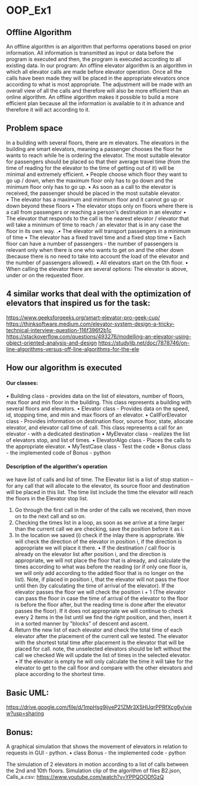 # OOP_Ex1

## Offline Algorithm
An offline algorithm is an algorithm that performs operations based on prior information. All information is transmitted as input or data before the program is executed and then, the program is executed according to all existing data.
In our program: An offline elevator algorithm is an algorithm in which all elevator calls are made before elevator operation. Once all the calls have been made they will be placed in the appropriate elevators once according to what is most appropriate. The adjustment will be made with an overall view of all the calls and therefore will also be more efficient than an online algorithm.
An offline algorithm makes it possible to build a more efficient plan because all the information is available to it in advance and therefore it will act according to it.


## Problem space
In a building with several floors, there are m elevators. The elevators in the building are smart elevators, meaning a passenger chooses the floor he wants to reach while he is ordering the elevator.
The most suitable elevator for passengers should be placed so that their average travel time (from the time of reading for the elevator to the time of getting out of it) will be minimal and extremely efficient.
• People choose which floor they want to go up / down, when the maximum floor                                             only has to go down and the minimum floor only has to go up.
• As soon as a call to the elevator is received, the passenger should be placed in the most suitable elevator.  
• The elevator has a maximum and minimum floor and it cannot go up or down beyond these floors
• The elevator stops only on floors where there is a call from passengers or reaching a person's destination in an elevator
• The elevator that responds to the call is the nearest elevator / elevator that will take a minimum of time to reach / an elevator that is in any case the floor in its own way.
.• The elevator will transport passengers in a minimum of time
• The elevator has a fixed travel time and a fixed stop time 
• Each floor can have a number of passengers - the number of passengers is relevant only when there is one who wants to get on and the other down (because there is no need to take into account the load of the elevator and the number of passengers allowed).
• All elevators start on the 0th floor.
• When calling the elevator there are several options: The elevator is above, under or on the requested floor.


## 4 similar works that deal with the optimization of elevators that inspired us for the task:
https://www.geeksforgeeks.org/smart-elevator-pro-geek-cup/
https://thinksoftware.medium.com/elevator-system-design-a-tricky-technical-interview-question-116f396f2b1c
https://stackoverflow.com/questions/493276/modelling-an-elevator-using-object-oriented-analysis-and-design
https://studylib.net/doc/7878746/on-line-algorithms-versus-off-line-algorithms-for-the-ele


## How our algorithm is executed
#### Our classes:
•	Building class - provides data on the list of elevators, number of floors, max floor and min floor in the building. This class represents a building with several floors and elevators.
•	Elevator class - Provides data on the speed, id, stopping time, and min and max floors of an elevator.
•	CallForElevator class - Provides information on destination floor, source floor, state, allocate elevator, and elevator call time of call. This class represents a call for an elevator - with a dedicated destination
•	MyElevator class - realizes the list of elevators stop, and list of times. 
•	ElevatorAlgo class - Places the calls to the appropriate elevator. 
•	MyTestCase class - Test the code
•	Bonus class - the implemented code of Bonus - python

#### Description of the algorithm's operation
we have list of calls and list of time. 
The Elevator list is a list of stop station – for any call that will allocate to the elevator, its source floor and destination will be placed in this list.
The time list include the time the elevator will reach the floors in the Elevator stop list.
1) Go through the first call in the order of the calls we received, then move on to the next call and so on.
2) Checking the times list in a loop, as soon as we arrive at a time larger than the current call we are checking, save the position before it as i.
3) In the location we saved (i) check if the inlay there is appropriate. We will check the direction of the elevator in position i, if the direction is appropriate we will place it there.
 • If the destination / call floor is already on the elevator list after position i, and the direction is appropriate, we will not place the floor that is already, and calculate the times according to what was before the reading (or if only one floor is, we will only add according to the added floor that is no longer on the list).
Note, if placed in position i, that the elevator will not pass the floor until then (by calculating the time of arrival of the elevator). If the elevator passes the floor we will check the position i + 1 (The elevator can pass the floor in case the time of arrival of the elevator to the floor is before the floor after, but the reading time is done after the elevator passes the floor).
If it does not appropriate  we will continue to check every 2 items in the list until we find the right position, and then, insert it in a sorted manner by "blocks" of descent and ascent. 
 4) Return the new list of each elevator and check the total time of each elevator after the placement of the current call we tested. The elevator with the shortest total time after placement is the elevator that will be placed for call.
note, the unselected elevators should be left without the call we checked
We will update the list of times in the selected elevator.
• If the elevator is empty he will only calculate the time it will take for the elevator to get to the call floor and compare with the other elevators and place according to the shortest time.

## Basic UML:
https://drive.google.com/file/d/1mpHsg9ijyeP21ZMr3X5HUqrPPRfXcg6y/view?usp=sharing

## Bonus:
A graphical simulation that shows the movement of elevators in relation to requests in GUI - python. 
•	class Bonus - the implemented code - python

The simulation of 2 elevators in motion according to a list of calls between the 2nd and 10th floors.
Simulation clip of the algorithm of files B2.json, Calls_a.csv:
https://www.youtube.com/watch?v=YPPQOODfGzQ
       






